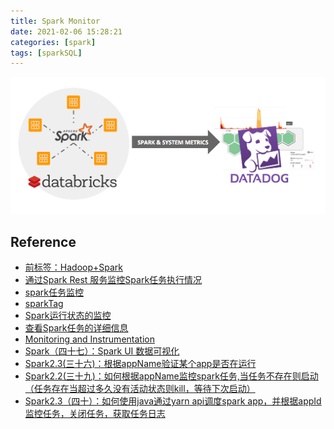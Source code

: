 ```yaml
---
title: Spark Monitor
date: 2021-02-06 15:28:21
categories: [spark]
tags: [sparkSQL]
---
```


<img src="/images/spark/spark-monitor-2.png" width="650" alt="" />


<!-- more -->


## Reference

- [前标签：Hadoop+Spark](https://www.cnblogs.com/yy3b2007com/tag/Hadoop%2BSpark/default.html?page=2)
- [通过Spark Rest 服务监控Spark任务执行情况](https://www.cnblogs.com/Swidasya/p/7482679.html)
- [spark任务监控](http://ixiaosi.art/2019/01/23/spark/spark%E4%BB%BB%E5%8A%A1%E7%9B%91%E6%8E%A7/)
- [sparkTag](http://ixiaosi.art/tags/spark/)
- [Spark运行状态的监控](https://blog.csdn.net/sinat_34763749/article/details/80944922)
- [查看Spark任务的详细信息](https://xinchen.blog.csdn.net/article/details/102291920?utm_medium=distribute.pc_relevant.none-task-blog-BlogCommendFromMachineLearnPai2-5.control&depth_1-utm_source=distribute.pc_relevant.none-task-blog-BlogCommendFromMachineLearnPai2-5.control)
- [Monitoring and Instrumentation](http://spark.apache.org/docs/latest/monitoring.html#monitoring-and-instrumentation)
- [Spark（四十七）：Spark UI 数据可视化](https://www.cnblogs.com/yy3b2007com/p/10847253.html)
- [Spark2.3(三十六)：根据appName验证某个app是否在运行](https://www.cnblogs.com/yy3b2007com/p/10107084.html)
- [Spark2.2(三十九)：如何根据appName监控spark任务,当任务不存在则启动（任务存在当超过多久没有活动状态则kill，等待下次启动）](https://www.cnblogs.com/yy3b2007com/p/10241914.html)
- [Spark2.3（四十）：如何使用java通过yarn api调度spark app，并根据appId监控任务，关闭任务，获取任务日志](https://www.cnblogs.com/yy3b2007com/p/10247239.html)